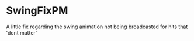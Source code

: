 # SwingFixPM

A little fix regarding the swing animation not being broadcasted for hits that 'dont matter'

